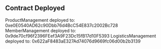 ## Contract Deployed

ProductManagement deployed to: 0xe0E0540AD62c90Dbb76d4BcC54E837c2002Bc728
MemberManagement deployed to: 0x9de70cf96f2396FEef3A9F23Dc15fB17d10F5393
LogisticsManagement deployed to: 0x622aF8483aE327Ad74076d9669fc06d00b2b3139
